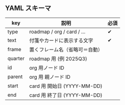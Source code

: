 ## YAML スキーマ

| key    | 説明                           | 必須 |
|--------|--------------------------------|------|
| type   | roadmap / org / card / …       | ✔ |
| text   | 付箋やカードに表示する文字        | ✔ |
| frame  | 置くフレーム名（省略可＝自動）      |   |
| quarter| roadmap 用 (例 2025Q3)          |   |
| id     | org 用ノード ID                 |   |
| parent | org 用 親ノード ID              |   |
| start  | card 用 開始日 (YYYY-MM-DD)     |   |
| end    | card 用 終了日 (YYYY-MM-DD)     |   |
